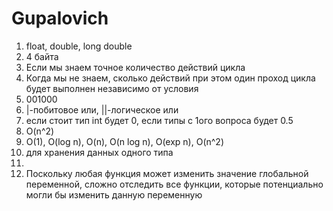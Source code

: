 Gupalovich
==========
1. float, double, long double
2. 4 байта
3. Если мы знаем точное количество действий цикла
4. Когда мы не знаем, сколько действий при этом один проход цикла будет выполнен независимо от условия
5. 001000
6. |-побитовое или, ||-логическое или
7. если стоит тип int  будет 0, если типы с 1ого вопроса  будет 0.5
8. O(n^2)
9. O(1), O(log n), O(n), O(n log n), O(exp n), O(n^2)
10. для хранения данных одного типа
11. 
12. Поскольку любая функция может изменить значение глобальной переменной, сложно отследить все функции, которые потенциально могли бы изменить данную переменную
